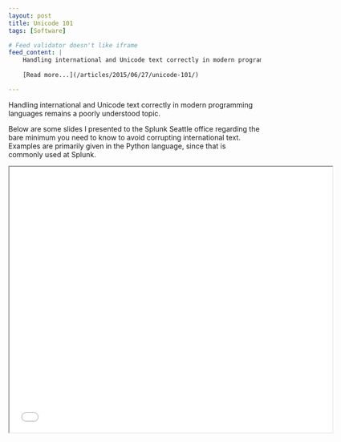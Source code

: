 ```yaml
---
layout: post
title: Unicode 101
tags: [Software]

# Feed validator doesn't like iframe
feed_content: |
    Handling international and Unicode text correctly in modern programming languages remains a poorly understood topic.
    
    [Read more...](/articles/2015/06/27/unicode-101/)

---
```


Handling international and Unicode text correctly in modern programming languages remains a poorly understood topic.

Below are some slides I presented to the Splunk Seattle office regarding the bare minimum you need to know to avoid corrupting international text. Examples are primarily given in the Python language, since that is commonly used at Splunk.

<iframe src="//www.slideshare.net/slideshow/embed_code/key/Kin7v3Q66720mM" width="644" height="530" frameborder="1" marginwidth="0" marginheight="0" scrolling="no"></iframe>